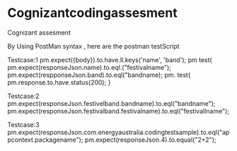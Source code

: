 # Cognizantcodingassesment
Cognizant assesment 

By Using PostMan syntax , here are the postman testScript

Testcase:1
pm.expect({body}).to.have.ll.keys('name', 'band');
pm test(
pm.expect(responseJson.name).to.eql.("festivalname");
pm.expect(respponseJson.band).to.eql("bandname);
pm. test{
pm.response.to.have.status(200);
}

Testcase:2
pm.expect(responseJson.festivelband.bandname).to.eql("bandname");
pm.expect(responseJson.festivalband.festivalname).to.eql("festivallname");

Testcase:3
pm.expect(responseJson.com.energyaustralia.codingtestsample).to.eql("appcontext.packagename");
pm.expect(responseJson.4).to.equal("2+2");
